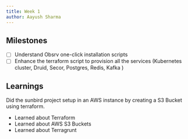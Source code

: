 ```yaml
---
title: Week 1
author: Aayush Sharma
---
```


## Milestones
- [ ] Understand Obsrv one-click installation scripts
- [ ] Enhance the terraform script to provision all the services (Kubernetes cluster, Druid, Secor, Postgres, Redis, Kafka )

## Learnings

Did the sunbird project setup in an AWS instance by creating a S3 Bucket using terraform.

- Learned about Terraform
- Learned about AWS S3 Buckets
- Learned about Terragrunt

